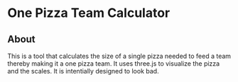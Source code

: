 # One Pizza Team Calculator

## About

This is a tool that calculates the size of a single pizza needed to feed a team thereby making it a one pizza team. It uses three.js to visualize the pizza and the scales. It is intentially designed to look bad.
